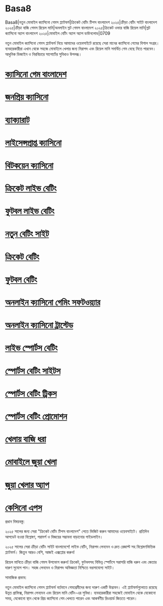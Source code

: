 # Basa8

Basa8|নতুন মোবাইল ক্যাসিনো গেমস প্ল্যাটফর্ম|ক্রিকেট বেটিং টিপস বাংলাদেশ ২০২৫|ক্রীড়া বেটিং সাইট বাংলাদেশ ২০২৫|ক্রীড়া বাজি গেমস রিয়েল মানি|অনলাইন স্লট গেমস বাংলাদেশ ২০২৫|ক্রিকেট ওভার বাজি রিয়েল মানি|স্লট ক্যাসিনো অ্যাপ বাংলাদেশ ২০২৫|মোবাইল বেটিং অ্যাপ অ্যাপ ডাউনলোড|0709

নতুন মোবাইল ক্যাসিনো গেমস প্ল্যাটফর্ম নিয়ে আমাদের ওয়েবসাইটে রয়েছে সেরা মানের ক্যাসিনো গেমের বিশাল সংগ্রহ। ব্যবহারকারীরা এখান থেকে সহজে মোবাইলে খেলার জন্য নিরাপদ এবং রিয়েল মানি সমর্থিত গেম বেছে নিতে পারবেন। আধুনিক ডিজাইন ও নিরবিচারে সাপোর্টের সুবিধাও উপলব্ধ।

#  <a href="https://basa8wap.net/">ক্যাসিনো গেম বাংলাদেশ</a>

#  <a href="https://basa8wap.com/">জনপ্রিয় ক্যাসিনো</a>

#  <a href="https://basa8now.com/">ব্যাক্যারাট</a>

#  <a href="https://basa8now.net/">লাইসেন্সপ্রাপ্ত ক্যাসিনো</a>

#  <a href="https://basa8pro.com/">বিটকয়েন ক্যাসিনো</a>

#  <a href="https://basa8pro.net/">ক্রিকেট লাইভ বেটিং</a>

#  <a href="https://basa8vip.net/">ফুটবল লাইভ বেটিং</a>

#  <a href="https://basa8us.net/">নতুন বেটিং সাইট</a>

#  <a href="https://basa8sx.com/">ক্রিকেট বেটিং</a>

#  <a href="https://basa8sx.net/">ফুটবল বেটিং</a>

#  <a href="https://basa8wap.net/">অনলাইন ক্যাসিনো গেমিং সফটওয়্যার</a>

#  <a href="https://basa8wap.com/">অনলাইন ক্যাসিনো ট্রাস্টেড</a>

#  <a href="https://basa8pc.com/">লাইভ স্পোর্টস বেটিং</a>

#  <a href="https://basa8pc.net/">স্পোর্টস বেটিং সাইটস</a>

#  <a href="https://basa8live.com/">স্পোর্টস বেটিং ট্রিকস</a>

#  <a href="https://basa8live.net/">স্পোর্টস বেটিং প্রোমোশন</a>

#  <a href="https://basa8hub.net/">খেলায় বাজি ধরা</a>

#  <a href="https://basa8sx.com/">মোবাইলে জুয়া খেলা</a>

#  <a href="https://basa8sx.net/">জুয়া খেলার অ্যাপ</a>

#  <a href="https://basa8wap.net/">কেসিনো এপস</a>

প্রধান বিষয়বস্তু:

২০২৫ সালের জন্য সেরা "ক্রিকেট বেটিং টিপস বাংলাদেশ" পেতে ভিজিট করুন আমাদের ওয়েবসাইটে। প্রতিদিন আপডেট হওয়া বিশ্লেষণ, পরামর্শ ও বিজয়ের সম্ভাবনা বাড়ানোর গাইডলাইন।

২০২৫ সালের সেরা ক্রীড়া বেটিং সাইট বাংলাদেশে! লাইভ বেটিং, নিরাপদ লেনদেন ও দ্রুত রেজাল্ট সহ বিশ্লেষণভিত্তিক প্ল্যাটফর্ম। জিতুন আরও বেশি, আজই এক্সপ্লোর করুন!

রিয়েল মানিতে ক্রীড়া বাজি গেমস উপভোগ করুন! ক্রিকেট, ফুটবলসহ বিভিন্ন স্পোর্টসে সরাসরি বাজি ধরুন এবং জেতার দারুণ সুযোগ পান। সহজ লেনদেন ও নিরাপদ অভিজ্ঞতা নিশ্চিতে ভরসাযোগ্য সাইট।

সামাজিক প্রভাব:

নতুন মোবাইল ক্যাসিনো গেমস প্ল্যাটফর্ম বর্তমানে গেমপ্রেমীদের জন্য দারুণ একটি উদ্ভাবন। এই প্ল্যাটফর্মগুলোতে রয়েছে উন্নত গ্রাফিক্স, নিরাপদ লেনদেন এবং রিয়েল মানি বেটিং-এর সুবিধা। ব্যবহারকারীরা সহজেই মোবাইল থেকে যেকোনো সময়, যেকোনো স্থান থেকে প্রিয় ক্যাসিনো গেম খেলতে পারেন এবং আকর্ষণীয় রিওয়ার্ড জিততে পারেন।
